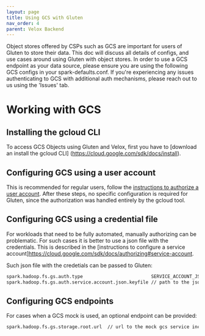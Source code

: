 ```yaml
---
layout: page
title: Using GCS with Gluten
nav_order: 4
parent: Velox Backend
---
```

Object stores offered by CSPs such as GCS are important for users of Gluten to store their data. This doc will discuss all details of configs, and use cases around using Gluten with object stores. In order to use a GCS endpoint as your data source, please ensure you are using the following GCS configs in your spark-defaults.conf. If you're experiencing any issues authenticating to GCS with additional auth mechanisms, please reach out to us using the 'Issues' tab.

# Working with GCS

## Installing the gcloud CLI

To access GCS Objects using Gluten and Velox, first you have to [download an install the gcloud CLI] (https://cloud.google.com/sdk/docs/install).


## Configuring GCS using a user account

This is recommended for regular users, follow the [instructions to authorize a user account](https://cloud.google.com/sdk/docs/authorizing#user-account).
After these steps, no specific configuration is required for Gluten, since the authorization was handled entirely by the gcloud tool.


## Configuring GCS using a credential file

For workloads that need to be fully automated, manually authorizing can be problematic. For such cases it is better to use a json file with the credentials.
This is described in the [instructions to configure a service account]https://cloud.google.com/sdk/docs/authorizing#service-account.

Such json file with the credetials can be passed to Gluten:

```sh
spark.hadoop.fs.gs.auth.type                         SERVICE_ACCOUNT_JSON_KEYFILE
spark.hadoop.fs.gs.auth.service.account.json.keyfile // path to the json file with the credentials.
```

## Configuring GCS endpoints

For cases when a GCS mock is used, an optional endpoint can be provided:
```sh
spark.hadoop.fs.gs.storage.root.url  // url to the mock gcs service including starting with http or https
```
